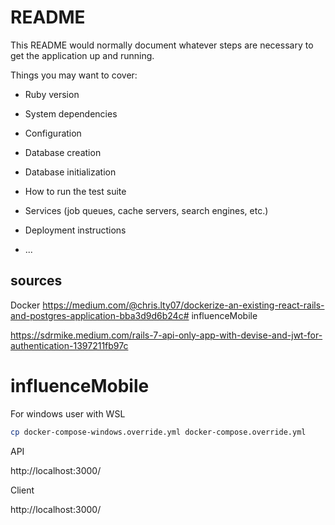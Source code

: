 # README

This README would normally document whatever steps are necessary to get the
application up and running.

Things you may want to cover:

* Ruby version

* System dependencies

* Configuration

* Database creation

* Database initialization

* How to run the test suite

* Services (job queues, cache servers, search engines, etc.)

* Deployment instructions

* ...
 ## sources
 Docker
 https://medium.com/@chris.lty07/dockerize-an-existing-react-rails-and-postgres-application-bba3d9d6b24c# influenceMobile

 https://sdrmike.medium.com/rails-7-api-only-app-with-devise-and-jwt-for-authentication-1397211fb97c

# influenceMobile

For windows user with WSL

```bash
cp docker-compose-windows.override.yml docker-compose.override.yml
```

API

http://localhost:3000/

Client

http://localhost:3000/
